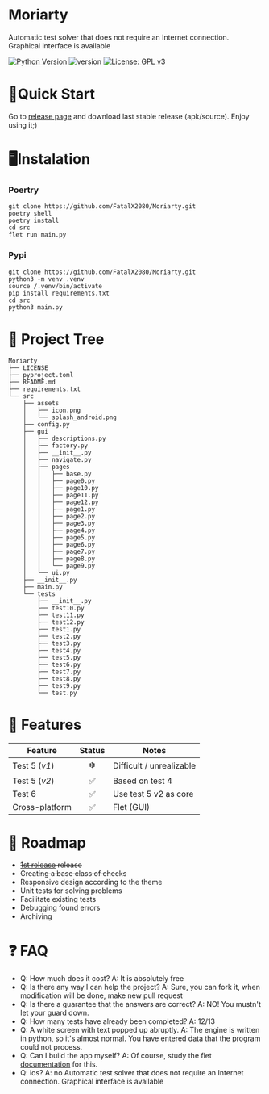 # Moriarty
Automatic test solver that does not require an Internet connection. Graphical interface is available

[![Python Version](https://img.shields.io/badge/python-3.9%2B-brightgreen?logo=python)](https://www.python.org/)
![version](https://img.shields.io/badge/version-1.0-green)
[![License: GPL v3](https://img.shields.io/badge/License-GPLv3-blue.svg)](https://www.gnu.org/licenses/gpl-3.0)


# 🚀Quick Start
Go to [release page](https://github.com/FatalX2080/Moriarty/releases) and download last stable release (apk/source). Enjoy using it;)

# 🖥️Instalation 
### Poertry 
```
git clone https://github.com/FatalX2080/Moriarty.git
poetry shell
poetry install
cd src
flet run main.py
```
### Pypi
```
git clone https://github.com/FatalX2080/Moriarty.git
python3 -m venv .venv
source /.venv/bin/activate
pip install requirements.txt
cd src
python3 main.py
``` 
# 🌴 Project Tree
```
Moriarty
├── LICENSE
├── pyproject.toml
├── README.md
├── requirements.txt
└── src
    ├── assets
    │   ├── icon.png
    │   └── splash_android.png
    ├── config.py
    ├── gui
    │   ├── descriptions.py
    │   ├── factory.py
    │   ├── __init__.py
    │   ├── navigate.py
    │   ├── pages
    │   │   ├── base.py
    │   │   ├── page0.py
    │   │   ├── page10.py
    │   │   ├── page11.py
    │   │   ├── page12.py
    │   │   ├── page1.py
    │   │   ├── page2.py
    │   │   ├── page3.py
    │   │   ├── page4.py
    │   │   ├── page5.py
    │   │   ├── page6.py
    │   │   ├── page7.py
    │   │   ├── page8.py
    │   │   └── page9.py
    │   └── ui.py
    ├── __init__.py
    ├── main.py
    └── tests
        ├── __init__.py
        ├── test10.py
        ├── test11.py
        ├── test12.py
        ├── test1.py
        ├── test2.py
        ├── test3.py
        ├── test4.py
        ├── test5.py
        ├── test6.py
        ├── test7.py
        ├── test8.py
        ├── test9.py
        └── test.py
```

# 🌟 Features
| Feature          | Status  | Notes                        |
|------------------|:-------:|------------------------------|
| Test 5 (_v1_)    | ❄️      | Difficult / unrealizable     |
| Test 5 (_v2_)    | ✅      | Based on test 4              |
| Test 6           | ✅      |Use test 5 v2 as core         |
| Cross-platform   | ✅      | Flet (GUI)                   |

# 📆 Roadmap
* ~~[1st release](https://github.com/FatalX2080/Moriarty/releases/tag/v1.0) release~~
* ~~Сreating a base class of checks~~
* Responsive design according to the theme
* Unit tests for solving problems
* Facilitate existing tests
* Debugging found errors
* Archiving

# ❓ FAQ
* Q: How much does it cost? A: It is absolutely free
* Q: Is there any way I can help the project? A: Sure, you can fork it, when modification will be done, make new pull request
* Q: Is there a guarantee that the answers are correct? A: NO! You mustn't let your guard down.
* Q: How many tests have already been completed? A: 12/13
* Q: A white screen with text popped up abruptly. A: The engine is written in python, so it's almost normal. You have entered data that the program could not process.
* Q: Can I build the app myself? A: Of course, study the flet [documentation](https://flet.dev/docs/publish/) for this.
* Q: ios? A: no
Automatic test solver that does not require an Internet connection. Graphical interface is available
